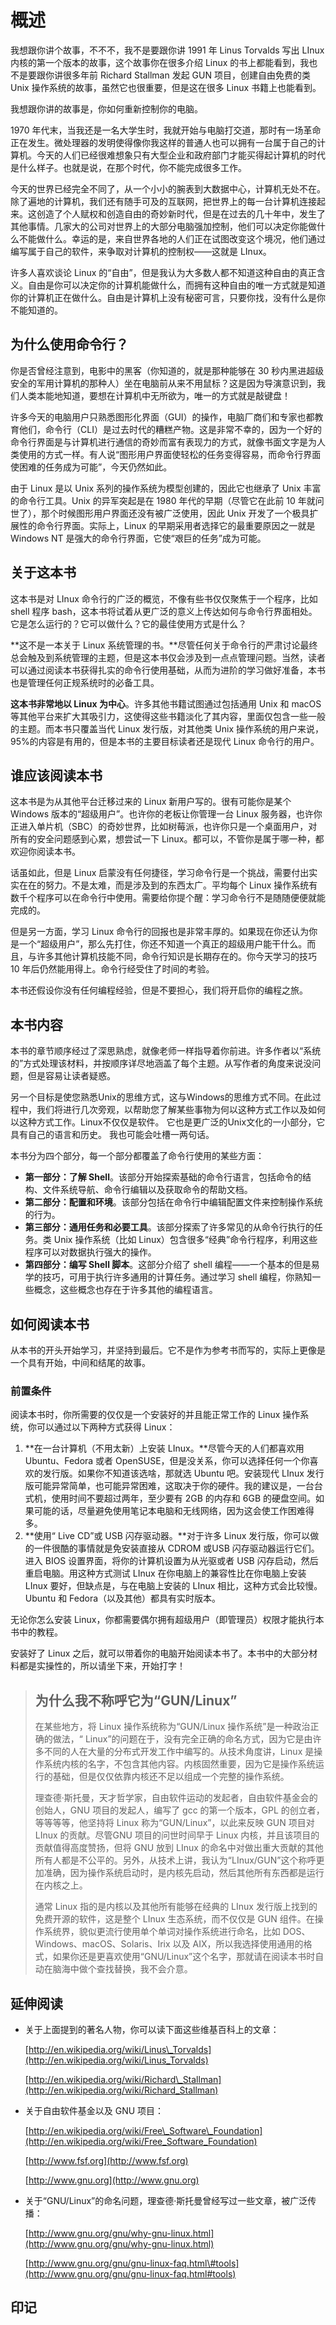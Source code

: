 # 概述

我想跟你讲个故事，不不不，我不是要跟你讲 1991 年 Linus Torvalds 写出 LInux 内核的第一个版本的故事，这个故事你在很多介绍 Linux 的书上都能看到，我也不是要跟你讲很多年前 Richard Stallman 发起 GUN 项目，创建自由免费的类 Unix 操作系统的故事，虽然它也很重要，但是这在很多 Linux 书籍上也能看到。

我想跟你讲的故事是，你如何重新控制你的电脑。

1970 年代末，当我还是一名大学生时，我就开始与电脑打交道，那时有一场革命正在发生。微处理器的发明使得像你我这样的普通人也可以拥有一台属于自己的计算机。今天的人们已经很难想象只有大型企业和政府部门才能买得起计算机的时代是什么样子。也就是说，在那个时代，你不能完成很多工作。

今天的世界已经完全不同了，从一个小小的腕表到大数据中心，计算机无处不在。除了遍地的计算机，我们还有随手可及的互联网，把世界上的每一台计算机连接起来。这创造了个人赋权和创造自由的奇妙新时代，但是在过去的几十年中，发生了其他事情。几家大的公司对世界上的大部分电脑强加控制，他们可以决定你能做什么不能做什么。幸运的是，来自世界各地的人们正在试图改变这个境况，他们通过编写属于自己的软件，来争取对计算机的控制权——这就是 LInux。

许多人喜欢谈论 Linux 的“自由”，但是我认为大多数人都不知道这种自由的真正含义。自由是你可以决定你的计算机能做什么，而拥有这种自由的唯一方式就是知道你的计算机正在做什么。自由是计算机上没有秘密可言，只要你找，没有什么是你不能知道的。

## 为什么使用命令行？

你是否曾经注意到，电影中的黑客（你知道的，就是那种能够在 30 秒内黑进超级安全的军用计算机的那种人）坐在电脑前从来不用鼠标？这是因为导演意识到，我们人类本能地知道，要想在计算机中无所欲为，唯一的方式就是敲键盘！

许多今天的电脑用户只熟悉图形化界面（GUI）的操作，电脑厂商们和专家也都教育他们，命令行（CLI）是过去时代的糟糕产物。这是非常不幸的，因为一个好的命令行界面是与计算机进行通信的奇妙而富有表现力的方式，就像书面文字是为人类使用的方式一样。有人说“图形用户界面使轻松的任务变得容易，而命令行界面使困难的任务成为可能”，今天仍然如此。

由于 Linux 是以 Unix 系列的操作系统为模型创建的，因此它也继承了 Unix 丰富的命令行工具。Unix 的异军突起是在 1980 年代的早期（尽管它在此前 10 年就问世了），那个时候图形用户界面还没有被广泛使用，因此 Unix 开发了一个极具扩展性的命令行界面。实际上，Linux 的早期采用者选择它的最重要原因之一就是 Windows NT 是强大的命令行界面，它使“艰巨的任务”成为可能。

## 关于这本书

这本书是对 LInux 命令行的广泛的概览，不像有些书仅仅聚焦于一个程序，比如 shell 程序 bash，这本书将试着从更广泛的意义上传达如何与命令行界面相处。它是怎么运行的？它可以做什么？它的最佳使用方式是什么？

**这不是一本关于 Linux 系统管理的书。**尽管任何关于命令行的严肃讨论最终总会触及到系统管理的主题，但是这本书仅会涉及到一点点管理问题。当然，读者可以通过阅读本书获得扎实的命令行使用基础，从而为进阶的学习做好准备，本书也是管理任何正规系统时的必备工具。

**这本书非常地以 Linux 为中心**。许多其他书籍试图通过包括通用 Unix 和 macOS 等其他平台来扩大其吸引力，这使得这些书籍淡化了其内容，里面仅包含一些一般的主题。而本书只覆盖当代 Linux 发行版，对其他类 Unix 操作系统的用户来说，95%的内容是有用的，但是本书的主要目标读者还是现代 Linux 命令行的用户。

## 谁应该阅读本书

这本书是为从其他平台迁移过来的 Linux 新用户写的。很有可能你是某个 Windows 版本的“超级用户”。也许你的老板让你管理一台 Linux 服务器，也许你正进入单片机（SBC）的奇妙世界，比如树莓派，也许你只是一个桌面用户，对所有的安全问题感到心累，想尝试一下 Linux。都可以，不管你是属于哪一种，都欢迎你阅读本书。

话虽如此，但是 Linux 启蒙没有任何捷径，学习命令行是一个挑战，需要付出实实在在的努力。不是太难，而是涉及到的东西太广。平均每个 Linux 操作系统有数千个程序可以在命令行中使用。需要给你提个醒：学习命令行不是随随便便就能完成的。

但是另一方面，学习 Linux 命令行的回报也是非常丰厚的。如果现在你还认为你是一个“超级用户”，那么先打住，你还不知道一个真正的超级用户能干什么。而且，与许多其他计算机技能不同，命令行知识是长期存在的。你今天学习的技巧 10 年后仍然能用得上。命令行经受住了时间的考验。

本书还假设你没有任何编程经验，但是不要担心，我们将开启你的编程之旅。

## 本书内容

本书的章节顺序经过了深思熟虑，就像老师一样指导着你前进。许多作者以“系统的”方式处理该材料，并按顺序详尽地涵盖了每个主题。从写作者的角度来说没问题，但是容易让读者疑惑。

另一个目标是使您熟悉Unix的思维方式，这与Windows的思维方式不同。在此过程中，我们将进行几次旁观，以帮助您了解某些事物为何以这种方式工作以及如何以这种方式工作。Linux不仅仅是软件。 它也是更广泛的Unix文化的一小部分，它具有自己的语言和历史。 我也可能会吐槽一两句话。

本书分为四个部分，每一个部分都覆盖了命令行使用的某些方面：

* **第一部分：了解 Shell**。该部分开始探索基础的命令行语言，包括命令的结构、文件系统导航、命令行编辑以及获取命令的帮助文档。
* **第二部分：配置和环境**。该部分包括在命令行中编辑配置文件来控制操作系统的行为。
* **第三部分：通用任务和必要工具**。该部分探索了许多常见的从命令行执行的任务。类 Unix 操作系统（比如 Linux）包含很多“经典”命令行程序，利用这些程序可以对数据执行强大的操作。
* **第四部分：编写 Shell 脚本**。这部分介绍了 shell 编程——一个基本的但是易学的技巧，可用于执行许多通用的计算任务。通过学习 shell 编程，你熟知一些概念，这些概念也存在于许多其他的编程语言。

## 如何阅读本书

从本书的开头开始学习，并坚持到最后。它不是作为参考书而写的，实际上更像是一个具有开始，中间和结尾的故事。

### 前置条件

阅读本书时，你所需要的仅仅是一个安装好的并且能正常工作的 Linux 操作系统，你可以通过以下两种方式获得 Linux：

1. **在一台计算机（不用太新）上安装 LInux。**尽管今天的人们都喜欢用 Ubuntu、Fedora 或者 OpenSUSE，但是没关系，你可以选择任何一个你喜欢的发行版。如果你不知道该选啥，那就选 Ubuntu 吧。安装现代 LInux 发行版可能异常简单，也可能异常困难，这取决于你的硬件。我的建议是，一台台式机，使用时间不要超过两年，至少要有 2GB 的内存和 6GB 的硬盘空间。如果可能的话，尽量避免使用笔记本电脑和无线网络，因为这会使工作困难得多。
2. **使用“ Live CD”或 USB 闪存驱动器。**对于许多 Linux 发行版，你可以做的一件很酷的事情就是免安装直接从 CDROM 或USB 闪存驱动器运行它们。进入 BIOS 设置界面，将你的计算机设置为从光驱或者 USB 闪存启动，然后重启电脑。用这种方式测试 LInux 在你电脑上的兼容性比在你电脑上安装 LInux 要好，但缺点是，与在电脑上安装的 LInux 相比，这种方式会比较慢。Ubuntu 和 Fedora（以及其他）都具有实时版本。

无论你怎么安装 Linux，你都需要偶尔拥有超级用户（即管理员）权限才能执行本书中的教程。

安装好了 Linux 之后，就可以带着你的电脑开始阅读本书了。本书中的大部分材料都是实操性的，所以请坐下来，开始打字！

> ## 为什么我不称呼它为“GUN/Linux”
>
> 在某些地方，将 Linux 操作系统称为“GUN/Linux 操作系统”是一种政治正确的做法，“ Linux”的问题在于，没有完全正确的命名方式，因为它是由许多不同的人在大量的分布式开发工作中编写的。从技术角度讲，Linux 是操作系统内核的名字，不包含其他内容。内核固然重要，因为它是操作系统运行的基础，但是仅仅依靠内核还不足以组成一个完整的操作系统。
>
> 理查德·斯托曼，天才哲学家，自由软件运动的发起者，自由软件基金会的创始人，GNU 项目的发起人，编写了 gcc 的第一个版本，GPL 的创立者，等等等等，他坚持将 Linux 称为“GUN/Linux”，以此来反映 GUN 项目对 LInux 的贡献。尽管GNU 项目的问世时间早于 Linux 内核，并且该项目的贡献值得高度赞扬，但将 GNU 放到 LInux 的命名中对做出重大贡献的其他所有人都是不公平的。另外，从技术上讲，我认为“LInux/GUN”这个称呼更加准确，因为操作系统启动时，是内核先启动，然后其他所有东西都是运行在内核之上。
>
> 通常 Linux 指的是内核以及其他所有能够在经典的 LInux 发行版上找到的免费开源的软件，这是整个 LInux 生态系统，而不仅仅是 GUN 组件。在操作系统界，貌似更流行使用单个单词对操作系统进行命名，比如 DOS、Windows、macOS、Solaris、Irix 以及 AIX，所以我选择使用通用的格式，如果你还是更喜欢使用“GNU/Linux”这个名字，那就请在阅读本书时自动在脑海中做个查找替换，我不会介意。

## 延伸阅读

* 关于上面提到的著名人物，你可以读下面这些维基百科上的文章：

  [http://en.wikipedia.org/wiki/Linus\_Torvalds](http://en.wikipedia.org/wiki/Linus_Torvalds)

  [http://en.wikipedia.org/wiki/Richard\_Stallman](http://en.wikipedia.org/wiki/Richard_Stallman)

* 关于自由软件基金以及 GNU 项目：

  [http://en.wikipedia.org/wiki/Free\_Software\_Foundation](http://en.wikipedia.org/wiki/Free_Software_Foundation)

  [http://www.fsf.org](http://www.fsf.org)

  [http://www.gnu.org](http://www.gnu.org)

* 关于“GNU/Linux”的命名问题，理查德·斯托曼曾经写过一些文章，被广泛传播：

  [http://www.gnu.org/gnu/why-gnu-linux.html](http://www.gnu.org/gnu/why-gnu-linux.html)

  [http://www.gnu.org/gnu/gnu-linux-faq.html\#tools](http://www.gnu.org/gnu/gnu-linux-faq.html#tools)

## 印记

